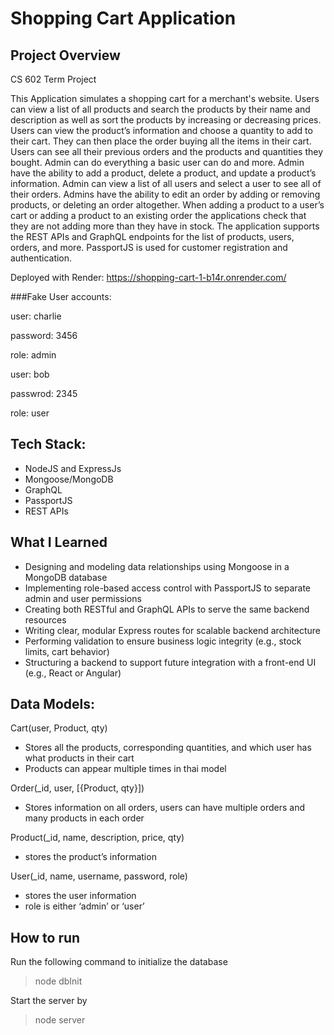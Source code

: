 # Shopping Cart Application

## Project Overview
CS 602 Term Project

This Application simulates a shopping cart for a merchant's website. Users can view a list of all products and search the products by their name and description as well as sort the products by increasing or decreasing prices. Users can view the product’s information and choose a quantity to add to their cart. They can then place the order buying all the items in their cart. Users can see all their previous orders and the products and quantities they bought. Admin can do everything a basic user can do and more. Admin have the ability to add a product, delete a product, and update a product’s information. Admin can view a list of all users and select a user to see all of their orders. Admins have the ability to edit an order by adding or removing products, or deleting an order altogether. When adding a product to a user’s cart or adding a product to an existing order the applications check that they are not adding more than they have in stock. The application supports the REST APIs and GraphQL endpoints for the list of products, users, orders, and more. PassportJS is used for customer registration and authentication. 

Deployed with Render: https://shopping-cart-1-b14r.onrender.com/

###Fake User accounts:

user: charlie

password: 3456

role: admin


user: bob

passwrod: 2345

role: user

## Tech Stack:
- NodeJS and ExpressJs
- Mongoose/MongoDB
- GraphQL
- PassportJS
- REST APIs

## What I Learned

- Designing and modeling data relationships using Mongoose in a MongoDB database
- Implementing role-based access control with PassportJS to separate admin and user permissions
- Creating both RESTful and GraphQL APIs to serve the same backend resources
- Writing clear, modular Express routes for scalable backend architecture
- Performing validation to ensure business logic integrity (e.g., stock limits, cart behavior)
- Structuring a backend to support future integration with a front-end UI (e.g., React or Angular)
  
## Data Models:
Cart(user, Product, qty)
- Stores all the products, corresponding quantities, and which user has what products in their cart
- Products can appear multiple times in thai model

Order(_id, user, [{Product, qty}])
- Stores information on all orders, users can have multiple orders and many products in each order

Product(_id, name, description, price, qty)
- stores the product’s information

User(_id, name, username, password, role)
- stores the user information
- role is either ‘admin’ or ‘user’

## How to run
Run the following command to initialize the database
> node dbInit

Start the server by 
> node server
